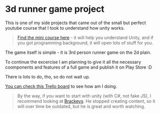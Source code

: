 # 3d runner game project

This is one of my side projects that came out of the small but perfect youtube course that I took to understand how unity works. 

> [Find the mini course here](https://www.youtube.com/watch?v=j48LtUkZRjU&list=PLPV2KyIb3jR53Jce9hP7G5xC4O9AgnOuL&ab_channel=BrackeysBrackeys) - it will help you understand Unity, and if you got programming background, it will open lots of stuff for you.

The game itself is simple - it is 3rd person runner game on the 2d plain. 

To continue the excercise I am planning to give it all the necessary coomponents and features of a full game and publish it on Play Store :D 

There is lots to do, tho, so do not wait up.

[You can check this Trello board](https://trello.com/b/Z1iJiTGU/3d-runner) to see how am I doing.

> By the way, if you want to start with unity (with C#, not fake JS), I recommend looking at [Brackeys](https://www.youtube.com/channel/UCYbK_tjZ2OrIZFBvU6CCMiA). He stopped creating content, so it will over time be outdated, but he is great and worth watching.